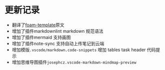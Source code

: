 # 更新记录

- 翻译了[foam-template](https://github.com/foambubble/foam-template)原文
- 增加了插件markdownlint markdown 规范语法
- 增加了插件mermaid 支持画图
- 增加了插件note-sync 支持自动上传笔记到云端
- 增加模版`.vscode/markdown.code-snippets` 增加 tables task header 代码提示
- 增加思维导图插件`josephcz.vscode-markdown-mindmap-preview`
